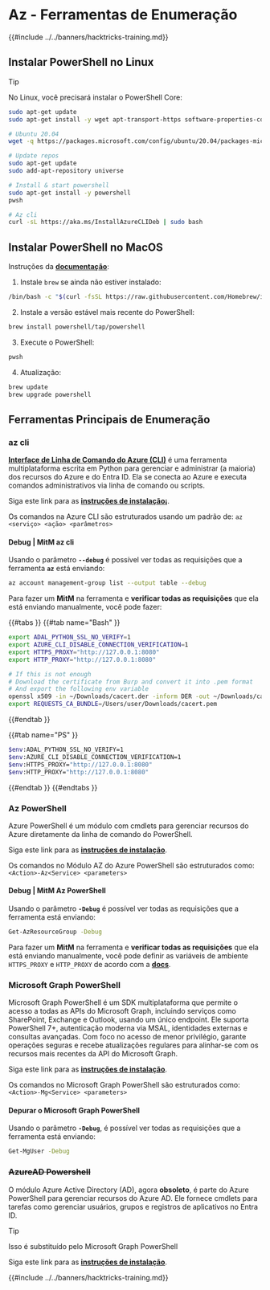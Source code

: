 # Az - Ferramentas de Enumeração

{{#include ../../banners/hacktricks-training.md}}

## Instalar PowerShell no Linux

> [!TIP]
> No Linux, você precisará instalar o PowerShell Core:
```bash
sudo apt-get update
sudo apt-get install -y wget apt-transport-https software-properties-common

# Ubuntu 20.04
wget -q https://packages.microsoft.com/config/ubuntu/20.04/packages-microsoft-prod.deb

# Update repos
sudo apt-get update
sudo add-apt-repository universe

# Install & start powershell
sudo apt-get install -y powershell
pwsh

# Az cli
curl -sL https://aka.ms/InstallAzureCLIDeb | sudo bash
```
## Instalar PowerShell no MacOS

Instruções da [**documentação**](https://learn.microsoft.com/en-us/powershell/scripting/install/installing-powershell-on-macos?view=powershell-7.4):

1. Instale `brew` se ainda não estiver instalado:
```bash
/bin/bash -c "$(curl -fsSL https://raw.githubusercontent.com/Homebrew/install/HEAD/install.sh)"
```
2. Instale a versão estável mais recente do PowerShell:
```sh
brew install powershell/tap/powershell
```
3. Execute o PowerShell:
```sh
pwsh
```
4. Atualização:
```sh
brew update
brew upgrade powershell
```
## Ferramentas Principais de Enumeração

### az cli

[**Interface de Linha de Comando do Azure (CLI)**](https://learn.microsoft.com/en-us/cli/azure/install-azure-cli) é uma ferramenta multiplataforma escrita em Python para gerenciar e administrar (a maioria) dos recursos do Azure e do Entra ID. Ela se conecta ao Azure e executa comandos administrativos via linha de comando ou scripts.

Siga este link para as [**instruções de instalação¡**](https://learn.microsoft.com/en-us/cli/azure/install-azure-cli#install).

Os comandos na Azure CLI são estruturados usando um padrão de: `az <serviço> <ação> <parâmetros>`

#### Debug | MitM az cli

Usando o parâmetro **`--debug`** é possível ver todas as requisições que a ferramenta **`az`** está enviando:
```bash
az account management-group list --output table --debug
```
Para fazer um **MitM** na ferramenta e **verificar todas as requisições** que ela está enviando manualmente, você pode fazer:

{{#tabs }}
{{#tab name="Bash" }}
```bash
export ADAL_PYTHON_SSL_NO_VERIFY=1
export AZURE_CLI_DISABLE_CONNECTION_VERIFICATION=1
export HTTPS_PROXY="http://127.0.0.1:8080"
export HTTP_PROXY="http://127.0.0.1:8080"

# If this is not enough
# Download the certificate from Burp and convert it into .pem format
# And export the following env variable
openssl x509 -in ~/Downloads/cacert.der -inform DER -out ~/Downloads/cacert.pem -outform PEM
export REQUESTS_CA_BUNDLE=/Users/user/Downloads/cacert.pem
```
{{#endtab }}

{{#tab name="PS" }}
```bash
$env:ADAL_PYTHON_SSL_NO_VERIFY=1
$env:AZURE_CLI_DISABLE_CONNECTION_VERIFICATION=1
$env:HTTPS_PROXY="http://127.0.0.1:8080"
$env:HTTP_PROXY="http://127.0.0.1:8080"
```
{{#endtab }}
{{#endtabs }}

### Az PowerShell

Azure PowerShell é um módulo com cmdlets para gerenciar recursos do Azure diretamente da linha de comando do PowerShell.

Siga este link para as [**instruções de instalação**](https://learn.microsoft.com/en-us/powershell/azure/install-azure-powershell).

Os comandos no Módulo AZ do Azure PowerShell são estruturados como: `<Action>-Az<Service> <parameters>`

#### Debug | MitM Az PowerShell

Usando o parâmetro **`-Debug`** é possível ver todas as requisições que a ferramenta está enviando:
```bash
Get-AzResourceGroup -Debug
```
Para fazer um **MitM** na ferramenta e **verificar todas as requisições** que ela está enviando manualmente, você pode definir as variáveis de ambiente `HTTPS_PROXY` e `HTTP_PROXY` de acordo com a [**docs**](https://learn.microsoft.com/en-us/powershell/azure/az-powershell-proxy).

### Microsoft Graph PowerShell

Microsoft Graph PowerShell é um SDK multiplataforma que permite o acesso a todas as APIs do Microsoft Graph, incluindo serviços como SharePoint, Exchange e Outlook, usando um único endpoint. Ele suporta PowerShell 7+, autenticação moderna via MSAL, identidades externas e consultas avançadas. Com foco no acesso de menor privilégio, garante operações seguras e recebe atualizações regulares para alinhar-se com os recursos mais recentes da API do Microsoft Graph.

Siga este link para as [**instruções de instalação**](https://learn.microsoft.com/en-us/powershell/microsoftgraph/installation).

Os comandos no Microsoft Graph PowerShell são estruturados como: `<Action>-Mg<Service> <parameters>`

#### Depurar o Microsoft Graph PowerShell

Usando o parâmetro **`-Debug`**, é possível ver todas as requisições que a ferramenta está enviando:
```bash
Get-MgUser -Debug
```
### ~~**AzureAD Powershell**~~

O módulo Azure Active Directory (AD), agora **obsoleto**, é parte do Azure PowerShell para gerenciar recursos do Azure AD. Ele fornece cmdlets para tarefas como gerenciar usuários, grupos e registros de aplicativos no Entra ID.

> [!TIP]
> Isso é substituído pelo Microsoft Graph PowerShell

Siga este link para as [**instruções de instalação**](https://www.powershellgallery.com/packages/AzureAD).

{{#include ../../banners/hacktricks-training.md}}
